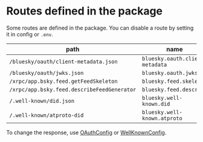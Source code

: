 Routes defined in the package
====

Some routes are defined in the package. You can disable a route by setting it in config or `.env`.

| path                                        | name                            |
|---------------------------------------------|---------------------------------|
| `/bluesky/oauth/client-metadata.json`       | `bluesky.oauth.client-metadata` |
| `/bluesky/oauth/jwks.json`                  | `bluesky.oauth.jwks`            |
| `/xrpc/app.bsky.feed.getFeedSkeleton`       | `bluesky.feed.skeleton`         |
| `/xrpc/app.bsky.feed.describeFeedGenerator` | `bluesky.feed.describe`         |
| `/.well-known/did.json`                     | `bluesky.well-known.did`        |
| `/.well-known/atproto-did`                  | `bluesky.well-known.atproto`    |

To change the response, use [OAuthConfig](../src/Socalite/OAuthConfig.php) or [WellKnownConfig](../src/WellKnown/WellKnownConfig.php).
